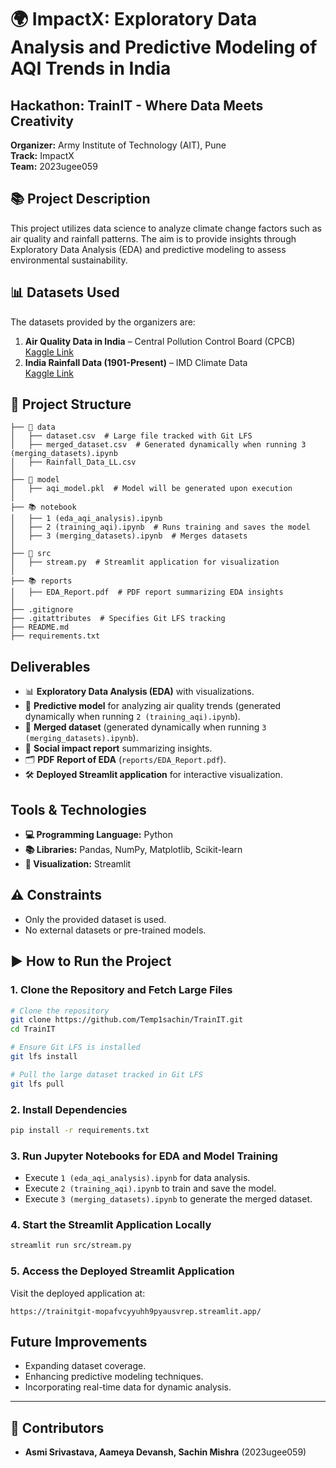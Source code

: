 # 🌍 ImpactX: Exploratory Data Analysis and Predictive Modeling of AQI Trends in India

## Hackathon: TrainIT - Where Data Meets Creativity

**Organizer:** Army Institute of Technology (AIT), Pune\
**Track:** ImpactX\
**Team:** 2023ugee059

## 📚 Project Description

This project utilizes data science to analyze climate change factors such as air quality and rainfall patterns. The aim is to provide insights through Exploratory Data Analysis (EDA) and predictive modeling to assess environmental sustainability.

## 📊 Datasets Used

The datasets provided by the organizers are:

1. **Air Quality Data in India** – Central Pollution Control Board (CPCB)\
   [Kaggle Link](https://www.kaggle.com/datasets/shrutibhargava94/india-air-quality-data)
2. **India Rainfall Data (1901-Present)** – IMD Climate Data\
   [Kaggle Link](https://www.kaggle.com/datasets/saisaran2/rainfall-data-from-1901-to-2017-for-india)

## 💁️ Project Structure

```
├── 📂 data
│   ├── dataset.csv  # Large file tracked with Git LFS
│   ├── merged_dataset.csv  # Generated dynamically when running 3 (merging_datasets).ipynb
│   ├── Rainfall_Data_LL.csv
│
├── 🤖 model
│   ├── aqi_model.pkl  # Model will be generated upon execution
│
├── 📚 notebook
│   ├── 1 (eda_aqi_analysis).ipynb
│   ├── 2 (training_aqi).ipynb  # Runs training and saves the model
│   ├── 3 (merging_datasets).ipynb  # Merges datasets
│
├── 🎥 src
│   ├── stream.py  # Streamlit application for visualization
│
├── 📚 reports
│   ├── EDA_Report.pdf  # PDF report summarizing EDA insights
│
├── .gitignore
├── .gitattributes  # Specifies Git LFS tracking
├── README.md
├── requirements.txt
```

## Deliverables

- 📊 **Exploratory Data Analysis (EDA)** with visualizations.
- 🔮 **Predictive model** for analyzing air quality trends (generated dynamically when running `2 (training_aqi).ipynb`).
- 🔗 **Merged dataset** (generated dynamically when running `3 (merging_datasets).ipynb`).
- 🌟 **Social impact report** summarizing insights.
- 🗂 **PDF Report of EDA** (`reports/EDA_Report.pdf`).
- 🛠 **Deployed Streamlit application** for interactive visualization.

## Tools & Technologies

- **💻 Programming Language:** Python
- **📚 Libraries:** Pandas, NumPy, Matplotlib, Scikit-learn
- **🎨 Visualization:** Streamlit

## ⚠️ Constraints

- Only the provided dataset is used.
- No external datasets or pre-trained models.

## ▶️ How to Run the Project

### 1. Clone the Repository and Fetch Large Files

```bash
# Clone the repository
git clone https://github.com/Temp1sachin/TrainIT.git
cd TrainIT

# Ensure Git LFS is installed
git lfs install

# Pull the large dataset tracked in Git LFS
git lfs pull
```

### 2. Install Dependencies

```bash
pip install -r requirements.txt
```

### 3. Run Jupyter Notebooks for EDA and Model Training

- Execute `1 (eda_aqi_analysis).ipynb` for data analysis.
- Execute `2 (training_aqi).ipynb` to train and save the model.
- Execute `3 (merging_datasets).ipynb` to generate the merged dataset.

### 4. Start the Streamlit Application Locally

```bash
streamlit run src/stream.py
```

### 5. Access the Deployed Streamlit Application

Visit the deployed application at:

```
https://trainitgit-mopafvcyyuhh9pyausvrep.streamlit.app/
```

## Future Improvements

- Expanding dataset coverage.
- Enhancing predictive modeling techniques.
- Incorporating real-time data for dynamic analysis.

---

## 👥 Contributors

- **Asmi Srivastava, Aameya Devansh, Sachin Mishra** (2023ugee059)
